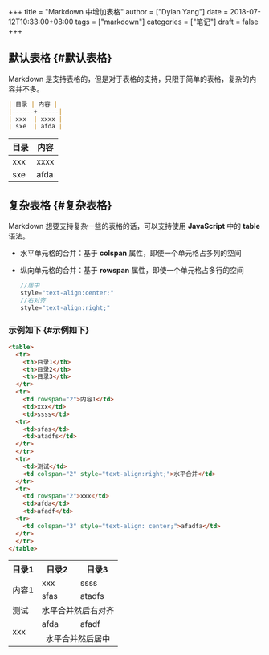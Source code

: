 +++
title = "Markdown 中增加表格"
author = ["Dylan Yang"]
date = 2018-07-12T10:33:00+08:00
tags = ["markdown"]
categories = ["笔记"]
draft = false
+++

## 默认表格 {#默认表格}

Markdown 是支持表格的，但是对于表格的支持，只限于简单的表格，复杂的内容并不多。

```markdown
| 目录 | 内容 |
|------+------|
| xxx  | xxxx |
| sxe  | afda |
```

| 目录 | 内容 |
|----|----|
| xxx | xxxx |
| sxe | afda |


## 复杂表格 {#复杂表格}

Markdown 想要支持复杂一些的表格的话，可以支持使用 **JavaScript** 中的 **table** 语法。

-   水平单元格的合并：基于 **colspan** 属性，即使一个单元格占多列的空间
-   纵向单元格的合并：基于 **rowspan** 属性，即使一个单元格占多行的空间

    ```javascript
    //居中
    style="text-align:center;"
    //右对齐
    style="text-align:right;"
    ```


### 示例如下 {#示例如下}

```html
<table>
  <tr>
    <th>目录1</th>
    <th>目录2</th>
    <th>目录3</th>
  </tr>
  <tr>
    <td rowspan="2">内容1</td>
    <td>xxx</td>
    <td>ssss</td>
  <tr>
    <td>sfas</td>
    <td>atadfs</td>
  </tr>
  </tr>
  <tr>
    <td>测试</td>
    <td colspan="2" style="text-align:right;">水平合并</td>
  </tr>
  <tr>
    <td rowspan="2">xxx</td>
    <td>afda</td>
    <td>afadf</td>
  <tr>
    <td colspan="3" style="text-align: center;">afadfa</td>
  </tr>
  </tr>
</table>
```

<table>
    <tr>
        <th>目录1</th>
        <th>目录2</th>
        <th>目录3</th>
    </tr>
    <tr>
        <td rowspan="2">内容1</td>
        <td>xxx</td>
        <td>ssss</td>
        <tr>
            <td>sfas</td>
            <td>atadfs</td>
        </tr>
    </tr>
    <tr>
        <td>测试</td>
        <td colspan="2" style="text-align:right;">水平合并然后右对齐</td>
    </tr>
    <tr>
        <td rowspan="2">xxx</td>
        <td>afda</td>
        <td>afadf</td>
        <tr>
            <td colspan="3" style="text-align: center;">水平合并然后居中</td>
        </tr>
    </tr>
</table>
